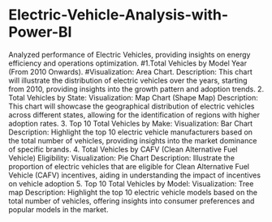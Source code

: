 # Electric-Vehicle-Analysis-with-Power-BI
Analyzed performance of Electric Vehicles, providing insights on energy efficiency and operations optimization.
#1.Total Vehicles by Model Year (From 2010 Onwards).
#Visualization: Area Chart.
Description: This chart will illustrate the distribution of electric vehicles over the years, starting from 2010, providing insights into the growth pattern and adoption trends.
2. Total Vehicles by State:
Visualization: Map Chart (Shape Map) 
Description: This chart will showcase the geographical distribution of electric vehicles across different states, allowing for the identification of regions with higher adoption rates.
3. Top 10 Total Vehicles by Make:
Visualization: Bar Chart 
Description: Highlight the top 10 electric vehicle manufacturers based on the total number of vehicles, providing insights into the market dominance of specific brands.
4. Total Vehicles by CAFV (Clean Alternative Fuel Vehicle) Eligibility:
Visualization: Pie Chart 
Description: Illustrate the proportion of electric vehicles that are eligible for Clean Alternative Fuel Vehicle (CAFV) incentives, aiding in understanding the impact of incentives on vehicle adoption
5. Top 10 Total Vehicles by Model:
Visualization: Tree map
Description: Highlight the top 10 electric vehicle models based on the total number of vehicles, offering insights into consumer preferences and popular models in the market.


